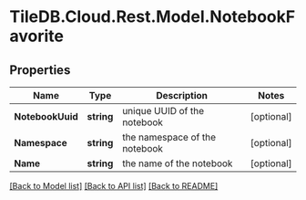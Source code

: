 
# TileDB.Cloud.Rest.Model.NotebookFavorite

## Properties

Name | Type | Description | Notes
------------ | ------------- | ------------- | -------------
**NotebookUuid** | **string** | unique UUID of the notebook | [optional] 
**Namespace** | **string** | the namespace of the notebook | [optional] 
**Name** | **string** | the name of the notebook | [optional] 

[[Back to Model list]](../README.md#documentation-for-models)
[[Back to API list]](../README.md#documentation-for-api-endpoints)
[[Back to README]](../README.md)

